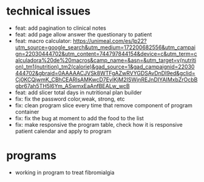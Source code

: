 # technical issues
- feat: add pagination to clinical notes 
- feat: add page allow answer the questionary to patient 
- feat: macro calculator: https://unimeal.com/es/lp22?utm_source=google_search&utm_medium=172200682556&utm_campaign=22030444702&utm_content=744797844154&device=c&utm_term=calculadora%20de%20macros&camp_name=&asn=&utm_target=v(nutrition)_tm1(nutrition)_tm2(calorie)&gad_source=1&gad_campaignid=22030444702&gbraid=0AAAAACJVSk8WTFgAZwRVYGDSAvDnDI9ed&gclid=Cj0KCQjwmK_CBhCEARIsAMKwcD7EvIKjM2ISWjnREJnDIYAIMxbZrOcbBgbr67ah5TH5l6Ym_ASwmxEaAnfBEALw_wcB
- feat: add slicer total days in nutritional plan builder
- fix: fix the password color,weak, strong, etc
- fix: clean program slice every time that remove component of program container
- fix: fix the bug at moment to add the food to the list
- fix: make responsive the program table, check how it is responsive patient calendar and apply to program 

# programs
- working in program to treat fibromialgia